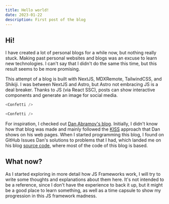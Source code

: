 ```yaml
---
title: Hello world!
date: 2023-01-22
description: First post of the blog
---
```


## Hi!

I have created a lot of personal blogs for a while now, but nothing really stuck.
Making past personal websites and blogs was an excuse to learn new technologies.
I can't say that I didn't do the same this time, but this result seems to be more promising.

This attempt of a blog is built with NextJS, MDXRemote, TailwindCSS, and Shikiji.
I was between NextJS and Astro, but Astro not embracing JS is a deal breaker.
Thanks to JS (via React SSC), posts can show interactive components and generate an image for social media.

```js
<Confetti />
```

```js eval
<Confetti />
```

For inspiration, I checked out [Dan Abramov's blog](https://overreacted.io/).
Initially, I didn't know how that blog was made and mainly followed the [KISS](https://en.wikipedia.org/wiki/KISS_principle) approach that Dan shows on his web pages.
When I started programming this blog, I found on GitHub Issues Dan's solutions to problems that I had, which landed me on his blog [source code](https://github.com/gaearon/overreacted.io), where most of the code of this blog is based.

## What now?

As I started exploring in more detail how JS Frameworks work, I will try to write some thoughts and explanations about them here.
It's not intended to be a reference, since I don't have the experience to back it up, but it might be a good place to learn something, as well as a time capsule to show my progression in this JS framework madness.
